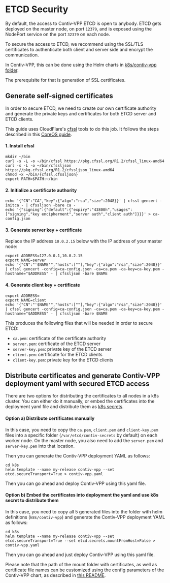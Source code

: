# ETCD Security

By default, the access to Contiv-VPP ETCD is open to anybody. ETCD gets deployed
on the master node, on port `12379`, and is exposed using the NodePort service
on the port `32379` on each node.

To secure the access to ETCD, we recommend using the SSL/TLS certificates to authenticate
both client and server side and encrypt the communication.

In Contiv-VPP, this can be done using the Helm charts in [k8s/contiv-vpp folder](../k8s/contiv-vpp).

The prerequisite for that is generation of SSL certificates.


## Generate self-signed certificates
In order to secure ETCD, we need to create our own certificate authority
and generate the private keys and certificates for both ETCD server and ETCD clients. 

This guide uses CloudFlare's [cfssl](https://github.com/cloudflare/cfssl) tools to do this job.
It follows the steps described in this [CoreOS guide](https://github.com/coreos/docs/blob/master/os/generate-self-signed-certificates.md).

#### 1. Install cfssl
```
mkdir ~/bin
curl -s -L -o ~/bin/cfssl https://pkg.cfssl.org/R1.2/cfssl_linux-amd64
curl -s -L -o ~/bin/cfssljson https://pkg.cfssl.org/R1.2/cfssljson_linux-amd64
chmod +x ~/bin/{cfssl,cfssljson}
export PATH=$PATH:~/bin
```

#### 2. Initialize a certificate authority
```
echo '{"CN":"CA","key":{"algo":"rsa","size":2048}}' | cfssl gencert -initca - | cfssljson -bare ca -
echo '{"signing":{"default":{"expiry":"43800h","usages":["signing","key encipherment","server auth","client auth"]}}}' > ca-config.json
```

#### 3. Generate server key + certificate
Replace the IP address `10.0.2.15` below with the IP address of your master node:
```
export ADDRESS=127.0.0.1,10.0.2.15
export NAME=server
echo '{"CN":"'$NAME'","hosts":[""],"key":{"algo":"rsa","size":2048}}' | cfssl gencert -config=ca-config.json -ca=ca.pem -ca-key=ca-key.pem -hostname="$ADDRESS" - | cfssljson -bare $NAME
```

#### 4. Generate client key + certificate
```
export ADDRESS=
export NAME=client
echo '{"CN":"'$NAME'","hosts":[""],"key":{"algo":"rsa","size":2048}}' | cfssl gencert -config=ca-config.json -ca=ca.pem -ca-key=ca-key.pem -hostname="$ADDRESS" - | cfssljson -bare $NAME
```

This produces the following files that will be needed in order to secure ETCD:
 - `ca.pem`: certificate of the certificate authority
 - `server.pem`: certificate of the ETCD server
 - `server-key.pem`: private key of the ETCD server
 - `client.pem`: certificate for the ETCD clients
 - `client-key.pem`: private key for the ETCD clients
 
 
## Distribute certificates and generate Contiv-VPP deployment yaml with secured ETCD access
There are two options for distributing the certificates to all nodes in a k8s cluster.
You can either do it manually, or embed the certificates into the deployment yaml file and 
distribute them as [k8s secrets](https://kubernetes.io/docs/concepts/configuration/secret/).

#### Option a) Distribute certificates manually
In this case, you need to copy the `ca.pem`, `client.pem` and `client-key.pem` files
into a specific folder (`/var/etcd/contiv-secrets` by default) on each worker node.
On the master node, you also need to add the `server.pem` and `server-key.pem` into that location.

Then you can generate the Contiv-VPP deployment YAML as follows:
```
cd k8s
helm template --name my-release contiv-vpp --set etcd.secureTransport=True > contiv-vpp.yaml
```
Then you can go ahead and deploy Contiv-VPP using this yaml file.

#### Option b) Embed the certificates into deployment the yaml and use k8s secret to distribute them
In this case, you need to copy all 5 generated files into the folder with helm definitions 
(`k8s/contiv-vpp`) and generate the Contiv-VPP deployment YAML as follows:
```
cd k8s
helm template --name my-release contiv-vpp --set etcd.secureTransport=True --set etcd.secrets.mountFromHost=False > contiv-vpp.yaml
```
Then you can go ahead and just deploy Contiv-VPP using this yaml file.


Please note that the path of the mount folder with certificates, as well as certificate 
file names can be customized using the config parameters of the Contiv-VPP chart, 
as described in [this README](../k8s/contiv-vpp/README.md).
